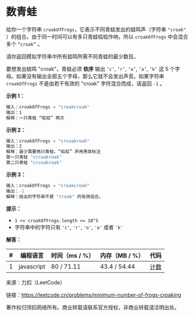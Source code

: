 # 数青蛙

给你一个字符串 `croakOfFrogs`，它表示不同青蛙发出的蛙鸣声（字符串 `"croak"` ）的组合。由于同一时间可以有多只青蛙呱呱作响，所以 `croakOfFrogs` 中会混合多个 `“croak”` 。

请你返回模拟字符串中所有蛙鸣所需不同青蛙的最少数目。

要想发出蛙鸣 "croak"，青蛙必须 **依序** 输出 `‘c’`, `‘r’`, `‘o’`, `‘a’`, `‘k’` 这 5 个字母。如果没有输出全部五个字母，那么它就不会发出声音。如果字符串 `croakOfFrogs` 不是由若干有效的 "croak" 字符混合而成，请返回 `-1` 。

**示例 1：**

``` javascript
输入：croakOfFrogs = "croakcroak"
输出：1
解释：一只青蛙 “呱呱” 两次
```

**示例 2：**

``` javascript
输入：croakOfFrogs = "crcoakroak"
输出：2
解释：最少需要两只青蛙，“呱呱” 声用黑体标注
第一只青蛙 "crcoakroak"
第二只青蛙 "crcoakroak"
```

**示例 3：**

``` javascript
输入：croakOfFrogs = "croakcrook"
输出：-1
解释：给出的字符串不是 "croak" 的有效组合。
```

**提示：**

- `1 <= croakOfFrogs.length <= 10^5`
- 字符串中的字符只有 `'c'`, `'r'`, `'o'`, `'a'` 或者 `'k'`

**解答：**

**#**|**编程语言**|**时间（ms / %）**|**内存（MB / %）**|**代码**
--|--|--|--|--
1|javascript|80 / 71.11|43.4 / 54.44|[计数](./javascript/ac_v1.js)

来源：力扣（LeetCode）

链接：https://leetcode.cn/problems/minimum-number-of-frogs-croaking

著作权归领扣网络所有。商业转载请联系官方授权，非商业转载请注明出处。
